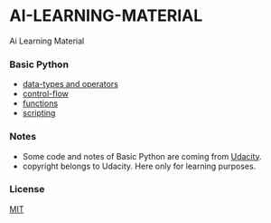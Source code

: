 # AI-LEARNING-MATERIAL
Ai Learning Material

### Basic Python

- [data-types and operators](https://github.com/AI-System/AI-LEARNING-MATERIAL/blob/master/Basic-Python/1.data-types%26operators.md)
- [control-flow](https://github.com/AI-System/AI-LEARNING-MATERIAL/blob/master/Basic-Python/2.control-flow.md)
- [functions](https://github.com/AI-System/AI-LEARNING-MATERIAL/blob/master/Basic-Python/3.functions.md)
- [scripting](https://github.com/AI-System/AI-LEARNING-MATERIAL/blob/master/Basic-Python/4.scripting.md)

### Notes

- Some code and notes of Basic Python are coming from [Udacity](https://cn.udacity.com/courses/all).
- copyright belongs to Udacity. Here only for learning purposes.

### License

[MIT](https://github.com/AI-System/AI-LEARNING-MATERIAL/blob/master/LICENSE)